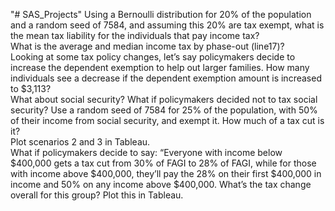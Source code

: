 "# SAS_Projects" 
Using a Bernoulli distribution for 20% of the population and a random seed of 7584, and assuming this 20% are tax exempt, what is the mean tax liability for the individuals that pay income tax?<br>
What is the average and median income tax by phase-out (line17)? <br>
Looking at some tax policy changes, let’s say policymakers decide to increase the dependent exemption to help out larger families. How many individuals see a decrease if the dependent exemption amount is increased to $3,113? <br>
What about social security? What if policymakers decided not to tax social security? Use a random seed of 7584 for 25% of the population, with 50% of their income from social security, and exempt it. How much of a tax cut is it? <br>
Plot scenarios 2 and 3 in Tableau.<br>
What if policymakers decide to say: “Everyone with income below $400,000 gets a tax cut from 30% of FAGI to 28% of FAGI, while for those with income above $400,000, they’ll pay the 28% on their first $400,000 in income and 50% on any income above $400,000. What’s the tax change overall for this group? Plot this in Tableau.<br>
